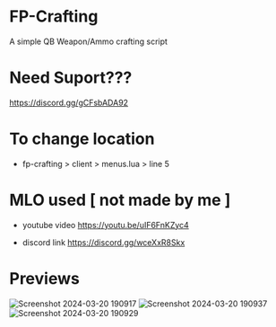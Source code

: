 # FP-Crafting
A simple QB Weapon/Ammo crafting script

# Need Suport???

https://discord.gg/gCFsbADA92



 # To change location
* fp-crafting > client > menus.lua > line 5 
  



# MLO used [ not made by me ] 

* youtube video 
https://youtu.be/uIF6FnKZyc4

* discord link
https://discord.gg/wceXxR8Skx

# Previews

![Screenshot 2024-03-20 190917](https://github.com/2femalesphobia/fp-crafting/assets/151433124/4aeed018-5e1f-424e-8125-ef632b0ad870)
![Screenshot 2024-03-20 190937](https://github.com/2femalesphobia/fp-crafting/assets/151433124/e3e360b7-6ab7-4124-86bc-72a08f7e9a51)
![Screenshot 2024-03-20 190929](https://github.com/2femalesphobia/fp-crafting/assets/151433124/6386b9df-8a54-43eb-ad46-474af857e982)


